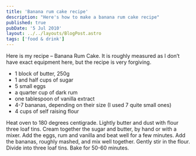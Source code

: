 ```yaml
---
title: 'Banana rum cake recipe'
description: "Here's how to make a banana rum cake recipe"
published: true
pubDate: '5 Jul 2010'
layout: ../../layouts/BlogPost.astro
tags: ['food & drink']
---
```


Here is my recipe – Banana Rum Cake. It is roughly measured as I don’t have exact equipment here, but the recipe is very forgiving.

* 1 block of butter, 250g
* 1 and half cups of sugar
* 5 small eggs
* a quarter cup of dark rum
* one tablespoon of vanilla extract
* 4-7 bananas, depending on their size (I used 7 quite small ones)
* 4 cups of self raising flour

Heat oven to 180 degrees centigrade. Lightly butter and dust with flour three loaf tins. Cream together the sugar and butter, by hand or with a mixer. Add the eggs, rum and vanilla and beat well for a few minutes. Add the bananas, roughly mashed, and mix well together. Gently stir in the flour. Divide into three loaf tins. Bake for 50-60 minutes.